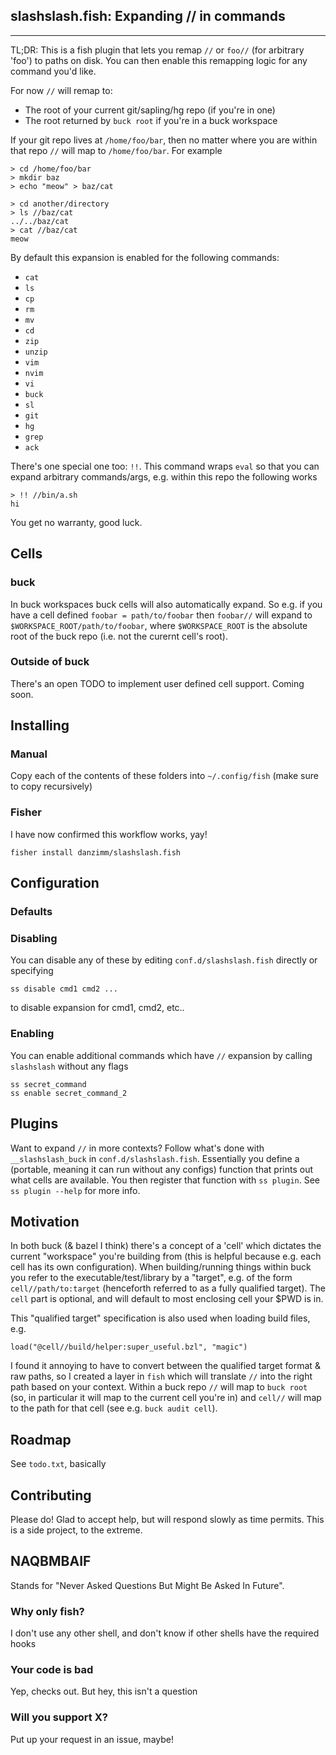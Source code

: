 ## slashslash.fish: Expanding // in commands

---

TL;DR: This is a fish plugin that lets you remap `//` or `foo//` (for arbitrary 'foo') to paths on disk. You can then enable this remapping logic for any command you'd like.

For now `//` will remap to:
- The root of your current git/sapling/hg repo (if you're in one)
- The root returned by `buck root` if you're in a buck workspace

If your git repo lives at `/home/foo/bar`, then no matter where you are within that repo `//` will map to `/home/foo/bar`. For example
```
> cd /home/foo/bar
> mkdir baz
> echo "meow" > baz/cat

> cd another/directory
> ls //baz/cat
../../baz/cat
> cat //baz/cat
meow
```

By default this expansion is enabled for the following commands:
- `cat`
- `ls`
- `cp`
- `rm`
- `mv`
- `cd`
- `zip`
- `unzip`
- `vim`
- `nvim`
- `vi`
- `buck`
- `sl`
- `git`
- `hg`
- `grep`
- `ack`

There's one special one too: `!!`. This command wraps `eval` so that you can expand arbitrary commands/args, e.g. within this repo the following works
```
> !! //bin/a.sh
hi
```

You get no warranty, good luck.

## Cells

### buck

In buck workspaces buck cells will also automatically expand. So e.g. if you have a cell defined `foobar = path/to/foobar` then `foobar//` will expand to `$WORKSPACE_ROOT/path/to/foobar`, where `$WORKSPACE_ROOT` is the absolute root of the buck repo (i.e. not the curernt cell's root).

### Outside of buck

There's an open TODO to implement user defined cell support. Coming soon.

## Installing

### Manual

Copy each of the contents of these folders into `~/.config/fish` (make sure to copy recursively)

### Fisher

I have now confirmed this workflow works, yay!
```
fisher install danzimm/slashslash.fish
```

## Configuration

### Defaults


### Disabling

You can disable any of these by editing `conf.d/slashslash.fish` directly or specifying
```
ss disable cmd1 cmd2 ...
```
to disable expansion for cmd1, cmd2, etc..

### Enabling
You can enable additional commands which have `//` expansion by calling `slashslash` without any flags
```
ss secret_command
ss enable secret_command_2
```

## Plugins

Want to expand `//` in more contexts? Follow what's done with `__slashslash_buck` in `conf.d/slashslash.fish`. Essentially you define a (portable, meaning it can run without any configs) function that prints out what cells are available. You then register that function with `ss plugin`. See `ss plugin --help` for more info.

## Motivation

In both buck (& bazel I think) there's a concept of a 'cell' which dictates the current "workspace" you're building from (this is helpful because e.g. each cell has its own configuration). When building/running things within buck you refer to the executable/test/library by a "target", e.g. of the form `cell//path/to:target` (henceforth referred to as a fully qualified target). The `cell` part is optional, and will default to most enclosing cell your $PWD is in.

This "qualified target" specification is also used when loading build files, e.g.
```
load("@cell//build/helper:super_useful.bzl", "magic")
```

I found it annoying to have to convert between the qualified target format & raw paths, so I created a layer in `fish` which will translate `//` into the right path based on your context. Within a buck repo `//` will map to `buck root` (so, in particular it will map to the current cell you're in) and `cell//` will map to the path for that cell (see e.g. `buck audit cell`).

## Roadmap

See `todo.txt`, basically

## Contributing

Please do! Glad to accept help, but will respond slowly as time permits. This is a side project, to the extreme.

## NAQBMBAIF

Stands for "Never Asked Questions But Might Be Asked In Future".

### Why only fish?

I don't use any other shell, and don't know if other shells have the required hooks

### Your code is bad

Yep, checks out. But hey, this isn't a question

### Will you support X?

Put up your request in an issue, maybe!

